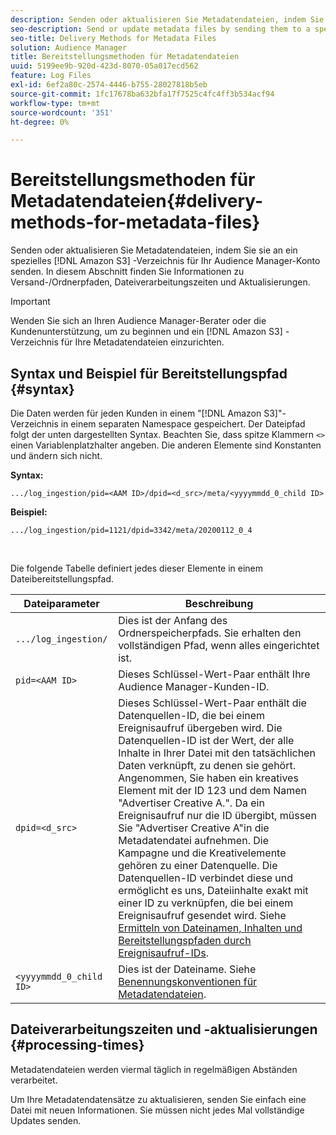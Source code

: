 ```yaml
---
description: Senden oder aktualisieren Sie Metadatendateien, indem Sie sie an ein spezielles Amazon S3-Verzeichnis für Ihr Audience Manager-Konto senden. In diesem Abschnitt finden Sie Informationen zu Versand-/Ordnerpfaden, Dateiverarbeitungszeiten und Aktualisierungen.
seo-description: Send or update metadata files by sending them to a special Amazon S3 directory for your Audience Manager account. Refer to this section for information about delivery/directory paths, file processing times, and updates.
seo-title: Delivery Methods for Metadata Files
solution: Audience Manager
title: Bereitstellungsmethoden für Metadatendateien
uuid: 5199ee9b-920d-423d-8070-05a017ecd562
feature: Log Files
exl-id: 6ef2a80c-2574-4446-b755-28027818b5eb
source-git-commit: 1fc17678ba632bfa17f7525c4fc4ff3b534acf94
workflow-type: tm+mt
source-wordcount: '351'
ht-degree: 0%

---
```


# Bereitstellungsmethoden für Metadatendateien{#delivery-methods-for-metadata-files}

Senden oder aktualisieren Sie Metadatendateien, indem Sie sie an ein spezielles [!DNL Amazon S3] -Verzeichnis für Ihr Audience Manager-Konto senden. In diesem Abschnitt finden Sie Informationen zu Versand-/Ordnerpfaden, Dateiverarbeitungszeiten und Aktualisierungen.

>[!IMPORTANT]
>
> Wenden Sie sich an Ihren Audience Manager-Berater oder die Kundenunterstützung, um zu beginnen und ein [!DNL Amazon S3] -Verzeichnis für Ihre Metadatendateien einzurichten.

## Syntax und Beispiel für Bereitstellungspfad {#syntax}

Die Daten werden für jeden Kunden in einem &quot;[!DNL Amazon S3]&quot;-Verzeichnis in einem separaten Namespace gespeichert. Der Dateipfad folgt der unten dargestellten Syntax. Beachten Sie, dass spitze Klammern `<>` einen Variablenplatzhalter angeben. Die anderen Elemente sind Konstanten und ändern sich nicht.

**Syntax:**

```
.../log_ingestion/pid=<AAM ID>/dpid=<d_src>/meta/<yyyymmdd_0_child ID>
```

**Beispiel:**

```
.../log_ingestion/pid=1121/dpid=3342/meta/20200112_0_4
```

<br>

Die folgende Tabelle definiert jedes dieser Elemente in einem Dateibereitstellungspfad.


| Dateiparameter | Beschreibung |
|---------|----------|
| `.../log_ingestion/` | Dies ist der Anfang des Ordnerspeicherpfads. Sie erhalten den vollständigen Pfad, wenn alles eingerichtet ist. |
| `pid=<AAM ID>` | Dieses Schlüssel-Wert-Paar enthält Ihre Audience Manager-Kunden-ID. |
| `dpid=<d_src>` | Dieses Schlüssel-Wert-Paar enthält die Datenquellen-ID, die bei einem Ereignisaufruf übergeben wird. Die Datenquellen-ID ist der Wert, der alle Inhalte in Ihrer Datei mit den tatsächlichen Daten verknüpft, zu denen sie gehört. </br> Angenommen, Sie haben ein kreatives Element mit der ID 123 und dem Namen &quot;Advertiser Creative A.&quot;. Da ein Ereignisaufruf nur die ID übergibt, müssen Sie &quot;Advertiser Creative A&quot;in die Metadatendatei aufnehmen. Die Kampagne und die Kreativelemente gehören zu einer Datenquelle. Die Datenquellen-ID verbindet diese und ermöglicht es uns, Dateiinhalte exakt mit einer ID zu verknüpfen, die bei einem Ereignisaufruf gesendet wird. Siehe [Ermitteln von Dateinamen, Inhalten und Bereitstellungspfaden durch Ereignisaufruf-IDs](/help/using/reporting/audience-optimization-reports/metadata-files-intro/metadata-file-overview.md#how-ids-shape-file-names). |
| `<yyyymmdd_0_child ID>` | Dies ist der Dateiname. Siehe [Benennungskonventionen für Metadatendateien](/help/using/reporting/audience-optimization-reports/metadata-files-intro/metadata-file-names.md). |

## Dateiverarbeitungszeiten und -aktualisierungen {#processing-times}

Metadatendateien werden viermal täglich in regelmäßigen Abständen verarbeitet.

Um Ihre Metadatendatensätze zu aktualisieren, senden Sie einfach eine Datei mit neuen Informationen. Sie müssen nicht jedes Mal vollständige Updates senden.
